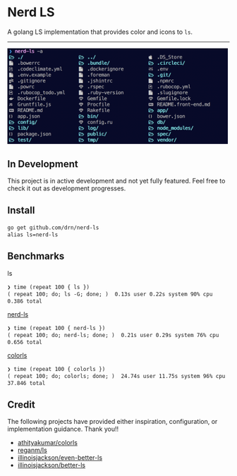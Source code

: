 # Nerd LS

A golang LS implementation that provides color and icons to `ls`.

* * *

<img src="screenshot.png" width="500">

## In Development

This project is in active development and not yet fully featured. Feel free to
check it out as development progresses.

## Install

```
go get github.com/drn/nerd-ls
alias ls=nerd-ls
```

## Benchmarks

ls
```
❯ time (repeat 100 { ls })
( repeat 100; do; ls -G; done; )  0.13s user 0.22s system 90% cpu 0.386 total
```

[nerd-ls](https://github.com/drn/nerd-ls)
```
❯ time (repeat 100 { nerd-ls })
( repeat 100; do; nerd-ls; done; )  0.21s user 0.29s system 76% cpu 0.656 total
```

[colorls](https://github.com/athityakumar/colorls)

```
❯ time (repeat 100 { colorls })
( repeat 100; do; colorls; done; )  24.74s user 11.75s system 96% cpu 37.846 total
```

## Credit

The following projects have provided either inspiration, configuration, or
implementation guidance. Thank you!!

- [athityakumar/colorls](https://github.com/athityakumar/colorls)
- [reganm/ls](https://github.com/reganm/ls)
- [illinoisjackson/even-better-ls](https://github.com/illinoisjackson/even-better-ls)
- [illinoisjackson/better-ls](https://github.com/illinoisjackson/better-ls)
